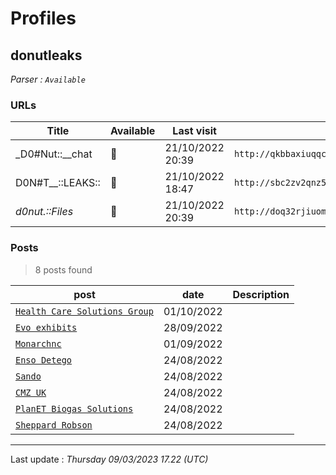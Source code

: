 # Profiles

## **donutleaks**


_Parser : `Available`_

### URLs
| Title | Available | Last visit | fqdn | Screenshot 
|---|---|---|---|---|
| _D0#Nut::__chat | 🔴 | 21/10/2022 20:39 | `http://qkbbaxiuqqcqb5nox4np4qjcniy2q6m7yeluvj7n5i5dn7pgpcwxwfid.onion` | ❌ | 
| D0N#T__::LEAKS:: | 🔴 | 21/10/2022 18:47 | `http://sbc2zv2qnz5vubwtx3aobfpkeao6l4igjegm3xx7tk5suqhjkp5jxtqd.onion` | ❌ | 
| _d0nut.::Files_ | 🔴 | 21/10/2022 20:39 | `http://doq32rjiuomfghm5a4lyf3lwwakt2774tkv4ppsos6ueo5mhx7662gid.onion` | ❌ | 

### Posts

> 8 posts found

| post | date | Description
|---|---|---|
| [`Health Care Solutions Group`](https://google.com/search?q=Health+Care+Solutions+Group) | 01/10/2022 |   |
| [`Evo exhibits`](https://google.com/search?q=Evo+exhibits) | 28/09/2022 |   |
| [`Monarchnc`](https://google.com/search?q=Monarchnc) | 01/09/2022 |   |
| [`Enso Detego`](https://google.com/search?q=Enso+Detego) | 24/08/2022 |   |
| [`Sando`](https://google.com/search?q=Sando) | 24/08/2022 |   |
| [`CMZ UK`](https://google.com/search?q=CMZ+UK) | 24/08/2022 |   |
| [`PlanET Biogas Solutions`](https://google.com/search?q=PlanET+Biogas+Solutions) | 24/08/2022 |   |
| [`Sheppard Robson`](https://google.com/search?q=Sheppard+Robson) | 24/08/2022 |   |

 --- 


Last update : _Thursday 09/03/2023 17.22 (UTC)_
